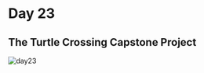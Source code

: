 # Day 23  
## The Turtle Crossing Capstone Project

![day23](https://github.com/diorithaliti/Python/assets/74361197/2b203d39-9d9c-428e-b079-70eb1dff1d56)
